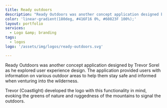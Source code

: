 ```yaml
---
title: Ready outdoors
description: "Ready Outdoors was another concept application designed by Trevor Sorel as he explored user experience design."
color: 'linear-gradient(180deg, #416F16 0%, #60823F 100%);'
layout: portfolio
services: 
  - Logo &amp; branding
tags: 
  - logos
logo: '/assets/img/logos/ready-outdoors.svg'

---
```


Ready Outdoors was another concept application designed by Trevor Sorel as he explored user experience design. The application provided users with information on various outdoor areas to help them stay safe and informed when venturing into the wilderness. 

Trevor (Coastlight) developed the logo with this functionality in mind, evoking the greens of nature and ruggedness of the mountains to signal the outdoors. 